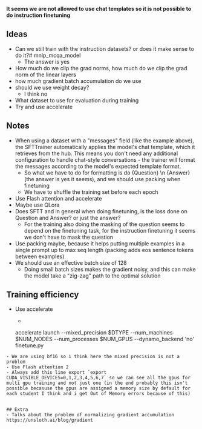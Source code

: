 **It seems we are not allowed to use chat templates so it is not possible to do instruction finetuning**

## Ideas
- Can we still train with the instruction datasets? or does it make sense to do it?# mnlp_mcqa_model
  - The answer is yes
- How much do we clip the grad norms, how much do we clip the grad norm of the linear layers
- how much gradient batch accumulation do we use
- should we use weight decay?
  - I think no
- What dataset to use for evaluation during training
- Try and use accelerate


## Notes
- When using a dataset with a "messages" field (like the example above), the SFTTrainer automatically applies the model's chat template, which it retrieves from the hub. This means you don't need any additional configuration to handle chat-style conversations - the trainer will format the messages according to the model's expected template format.
  - So what we have to do for formatting is do {Question} \n {Answer} (the answer is yes it seems), and we should use packing when finetuning
  - We have to shuffle the training set before each epoch
- Use Flash attention and accelerate
- Maybe use QLora
- Does SFTT and in general when doing finetuning, is the loss done on Question and Answer? or just the answer?
  - For the training also doing the masking of the question seems to depend on the finetuning task, for the instruction finetuning it seems we don't have to mask the question
- Use packing maybe, because it helps putting multiple examples in a single prompt up to max seq length (packing adds eos sentence tokens between examples)
- We should use an effective batch size of 128
  - Doing small batch sizes makes the gradient noisy, and this can make the model take a "zig-zag" path to the optimal solution


## Training efficiency
- Use accelerate
  - ```
  accelerate launch 
 --mixed_precision $DTYPE 
 --num_machines $NUM_NODES
 --num_processes $NUM_GPUS 
--dynamo_backend 'no'
 finetune.py
 ```
- We are using bf16 so i think here the mixed precision is not a problem
- Use Flash attention 2
- Always add this line export `export CUDA_VISIBLE_DEVICES=0,1,2,3,4,5,6,7` so we can see all the gpus for multi gpu training and not just one (in the end probably this isn't possible becasuse the gpus are assigned a memory size by default for each student I think and i get Out of Memory errors because of this)


## Extra
- Talks about the problem of normalizing gradient accumulation https://unsloth.ai/blog/gradient